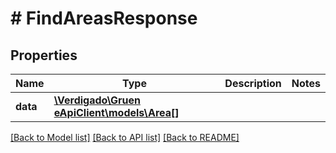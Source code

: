 # # FindAreasResponse

## Properties

Name | Type | Description | Notes
------------ | ------------- | ------------- | -------------
**data** | [**\Verdigado\Gruen eApiClient\models\Area[]**](Area.md) |  |

[[Back to Model list]](../../README.md#models) [[Back to API list]](../../README.md#endpoints) [[Back to README]](../../README.md)
